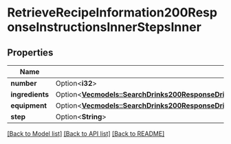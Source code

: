 # RetrieveRecipeInformation200ResponseInstructionsInnerStepsInner

## Properties

Name | Type | Description | Notes
------------ | ------------- | ------------- | -------------
**number** | Option<**i32**> |  | [optional]
**ingredients** | Option<[**Vec<models::SearchDrinks200ResponseDrinksInnerInstructionsInnerStepsInnerIngredientsInner>**](searchDrinks_200_response_drinks_inner_instructions_inner_steps_inner_ingredients_inner.md)> |  | [optional]
**equipment** | Option<[**Vec<models::SearchDrinks200ResponseDrinksInnerInstructionsInnerStepsInnerIngredientsInner>**](searchDrinks_200_response_drinks_inner_instructions_inner_steps_inner_ingredients_inner.md)> |  | [optional]
**step** | Option<**String**> |  | [optional]

[[Back to Model list]](../README.md#documentation-for-models) [[Back to API list]](../README.md#documentation-for-api-endpoints) [[Back to README]](../README.md)


